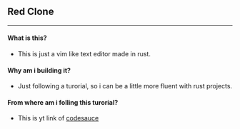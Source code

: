 ## Red Clone

---

#### What is this?

- This is just a vim like text editor made in rust.

#### Why am i building it?

- Just following a turorial, so i can be a little more fluent with rust projects.

#### From where am i folling this turorial?

- This is yt link of [ codesauce ](https://youtube.com/playlist?list=PL9KpW-9Hl_het1V3_dLhG_0K99a9043ac&si=g90NUv-VxBNciXKG)
